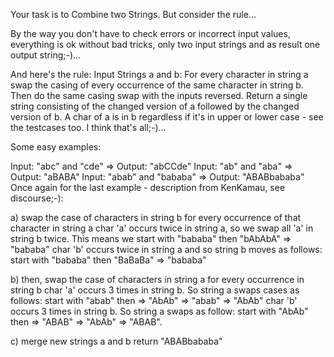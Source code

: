 Your task is to Combine two Strings. But consider the rule...

By the way you don't have to check errors or incorrect input values, everything is ok without bad tricks, only two input strings and as result one output string;-)...

And here's the rule:
Input Strings a and b: For every character in string a swap the casing of every occurrence of the same character in string b. Then do the same casing swap with the inputs reversed. Return a single string consisting of the changed version of a followed by the changed version of b. A char of a is in b regardless if it's in upper or lower case - see the testcases too.
I think that's all;-)...

Some easy examples:

Input: "abc" and "cde"      => Output: "abCCde" 
Input: "ab" and "aba"       => Output: "aBABA"
Input: "abab" and "bababa"  => Output: "ABABbababa"
Once again for the last example - description from KenKamau, see discourse;-):

a) swap the case of characters in string b for every occurrence of that character in string a
char 'a' occurs twice in string a, so we swap all 'a' in string b twice. This means we start with "bababa" then "bAbAbA" => "bababa"
char 'b' occurs twice in string a and so string b moves as follows: start with "bababa" then "BaBaBa" => "bababa"

b) then, swap the case of characters in string a for every occurrence in string b
char 'a' occurs 3 times in string b. So string a swaps cases as follows: start with "abab" then => "AbAb" => "abab" => "AbAb"
char 'b' occurs 3 times in string b. So string a swaps as follow: start with "AbAb" then => "ABAB" => "AbAb" => "ABAB".

c) merge new strings a and b
return "ABABbababa"